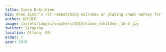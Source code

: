 ```yaml
---
title: Simon Eskildsen
bio: When Simon's not researching walruses or playing chaos monkey for the company's infrastructure, he's hard at work taming the wildlife of production, protecting Shopify from flash sales, scale, misbehaving resources and itself. Other than that, as a resident of Canada, fulfilling his obligation to call everyone out when they think they've experienced "cold weather".
author: GORUCO
image: /assets/images/speakers/2015/simon_eskildsen_16-9.jpg
twitter: Sirupsen
location: Ottawa, ON
order: 7
year: 2015
---
```

